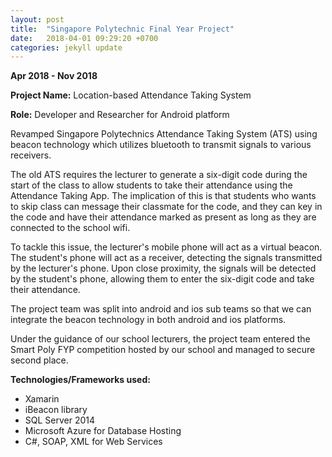 ```yaml
---
layout: post
title:  "Singapore Polytechnic Final Year Project"
date:   2018-04-01 09:29:20 +0700
categories: jekyll update
---
```


<b>Apr 2018 - Nov 2018</b>

<b>Project Name:</b> Location-based Attendance Taking System

<b>Role:</b> Developer and Researcher for Android platform

Revamped Singapore Polytechnics Attendance Taking System (ATS) using beacon technology which utilizes bluetooth to transmit signals to various receivers. 

The old ATS requires the lecturer to generate a six-digit code during the start of the class to allow students to take their attendance using the Attendance Taking App. The implication of this is that students who wants to skip class can message their classmate for the code, and they can key in the code and have their attendance marked as present as long as they are connected to the school wifi.

To tackle this issue, the lecturer's mobile phone will act as a virtual beacon. The student's phone will act as a receiver, detecting the signals transmitted by the lecturer's phone. Upon close proximity, the signals will be detected by the student's phone, allowing them to enter the six-digit code and take their attendance.

The project team was split into android and ios sub teams so that we can integrate the beacon technology in both android and ios platforms.

Under the guidance of our school lecturers, the project team entered the Smart Poly FYP competition hosted by our school and managed to secure second place.

<b>Technologies/Frameworks used:</b>
<ul>
    <li>Xamarin</li>
    <li>iBeacon library</li>
    <li>SQL Server 2014</li>
    <li>Microsoft Azure for Database Hosting</li>
    <li>C#, SOAP, XML for Web Services</li>
</ul>